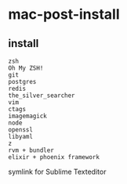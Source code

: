 # mac-post-install

## install
```
zsh
Oh My ZSH!
git
postgres
redis
the_silver_searcher
vim
ctags
imagemagick
node
openssl
libyaml
z
rvm + bundler
elixir + phoenix framework
```

symlink for Sublime Texteditor
